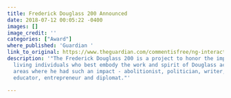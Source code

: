 ```yaml
---
title: Frederick Douglass 200 Announced
date: 2018-07-12 00:05:22 -0400
images: []
image_credit: ''
categories: ["Award"]
where_published: 'Guardian '
link_to_original: https://www.theguardian.com/commentisfree/ng-interactive/2018/jul/05/the-frederick-douglass-200
description: '"The Frederick Douglass 200 is a project to honor the impact of 200
  living individuals who best embody the work and spirit of Douglass across those
  areas where he had such an impact - abolitionist, politician, writer, feminist,
  educator, entrepreneur and diplomat."'

---
```

